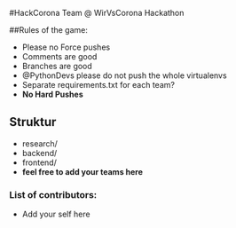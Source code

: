 #HackCorona Team @ WirVsCorona Hackathon

##Rules of the game:
* Please no Force pushes
* Comments are good
* Branches are good
* @PythonDevs please do not push the whole virtualenvs
* Separate requirements.txt for each team?
* **No Hard Pushes**


## Struktur
* research/
* backend/
* frontend/
* **feel free to add your teams here**


### List of contributors:
* Add your self here